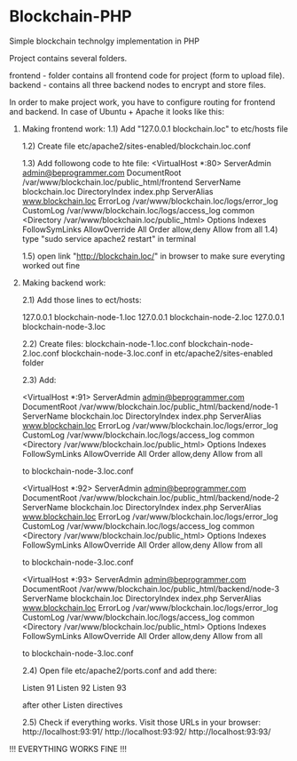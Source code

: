 # Blockchain-PHP
Simple blockchain technolgy implementation in PHP

Project contains several folders.

frontend - folder contains all frontend code for project (form to upload file).
backend - contains all three backend nodes to encrypt and store files.

In order to make project work, you have to configure routing for frontend and backend.
In case of Ubuntu + Apache it looks like this:

1) Making frontend work:
    1.1) Add "127.0.0.1 blockchain.loc" to etc/hosts file
    
    1.2) Create file etc/apache2/sites-enabled/blockchain.loc.conf
    
    1.3) Add followong code to hte file:
        <VirtualHost *:80>
         ServerAdmin admin@beprogrammer.com
         DocumentRoot /var/www/blockchain.loc/public_html/frontend
         ServerName blockchain.loc
         DirectoryIndex index.php
         ServerAlias www.blockchain.loc
         ErrorLog /var/www/blockchain.loc/logs/error_log
         CustomLog /var/www/blockchain.loc/logs/access_log common
         <Directory /var/www/blockchain.loc/public_html>
         Options Indexes FollowSymLinks
         AllowOverride All
         Order allow,deny
         Allow from all
         </Directory>
         </VirtualHost>
    1.4) type "sudo service apache2 restart" in terminal
    
    1.5) open link "http://blockchain.loc/" in browser to make sure everyting worked out fine
    
2) Making backend work:

    2.1) Add those lines to ect/hosts:
    
    127.0.0.1 blockchain-node-1.loc
    127.0.0.1 blockchain-node-2.loc
    127.0.0.1 blockchain-node-3.loc
    
    2.2) Create files:
    blockchain-node-1.loc.conf
    blockchain-node-2.loc.conf
    blockchain-node-3.loc.conf
    in etc/apache2/sites-enabled folder
    
    2.3) Add:
    
    <VirtualHost *:91>
    ServerAdmin admin@beprogrammer.com
    DocumentRoot /var/www/blockchain.loc/public_html/backend/node-1
    ServerName blockchain.loc
    DirectoryIndex index.php
    ServerAlias www.blockchain.loc
    ErrorLog /var/www/blockchain.loc/logs/error_log
    CustomLog /var/www/blockchain.loc/logs/access_log common
    <Directory /var/www/blockchain.loc/public_html>
    Options Indexes FollowSymLinks
    AllowOverride All
    Order allow,deny
    Allow from all
    </Directory>
    </VirtualHost>
    
    to blockchain-node-3.loc.conf
    
    <VirtualHost *:92>
    ServerAdmin admin@beprogrammer.com
    DocumentRoot /var/www/blockchain.loc/public_html/backend/node-2
    ServerName blockchain.loc
    DirectoryIndex index.php
    ServerAlias www.blockchain.loc
    ErrorLog /var/www/blockchain.loc/logs/error_log
    CustomLog /var/www/blockchain.loc/logs/access_log common
    <Directory /var/www/blockchain.loc/public_html>
    Options Indexes FollowSymLinks
    AllowOverride All
    Order allow,deny
    Allow from all
    </Directory>
    </VirtualHost>
        
    to blockchain-node-3.loc.conf
    
    <VirtualHost *:93>
    ServerAdmin admin@beprogrammer.com
    DocumentRoot /var/www/blockchain.loc/public_html/backend/node-3
    ServerName blockchain.loc
    DirectoryIndex index.php
    ServerAlias www.blockchain.loc
    ErrorLog /var/www/blockchain.loc/logs/error_log
    CustomLog /var/www/blockchain.loc/logs/access_log common
    <Directory /var/www/blockchain.loc/public_html>
    Options Indexes FollowSymLinks
    AllowOverride All
    Order allow,deny
    Allow from all
    </Directory>
    </VirtualHost>
    
    to blockchain-node-3.loc.conf
    
    2.4) Open file etc/apache2/ports.conf and add there:
         
    Listen 91
    Listen 92
    Listen 93
    
    after other Listen directives
    
    2.5) Check if everything works. Visit those URLs in your browser:
        http://localhost:93:91/
        http://localhost:93:92/
        http://localhost:93:93/
        

!!! EVERYTHING WORKS FINE !!!

    
    
